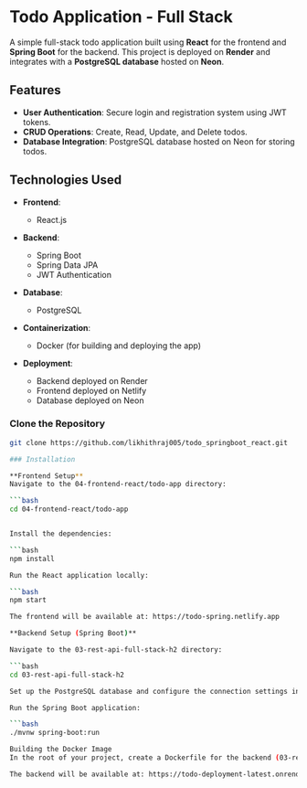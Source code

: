 # Todo Application - Full Stack

A simple full-stack todo application built using **React** for the frontend and **Spring Boot** for the backend. This project is deployed on **Render** and integrates with a **PostgreSQL database** hosted on **Neon**.

## Features

- **User Authentication**: Secure login and registration system using JWT tokens.
- **CRUD Operations**: Create, Read, Update, and Delete todos.
- **Database Integration**: PostgreSQL database hosted on Neon for storing todos.

## Technologies Used

- **Frontend**: 
  - React.js

- **Backend**: 
  - Spring Boot
  - Spring Data JPA
  - JWT Authentication

- **Database**: 
  - PostgreSQL

- **Containerization**: 
  - Docker (for building and deploying the app)

- **Deployment**: 
  - Backend deployed on Render
  - Frontend deployed on Netlify
  - Database deployed on Neon


### Clone the Repository

```bash
git clone https://github.com/likhithraj005/todo_springboot_react.git

### Installation

**Frontend Setup**
Navigate to the 04-frontend-react/todo-app directory:

```bash
cd 04-frontend-react/todo-app


Install the dependencies:

```bash
npm install

Run the React application locally:

```bash
npm start

The frontend will be available at: https://todo-spring.netlify.app

**Backend Setup (Spring Boot)**

Navigate to the 03-rest-api-full-stack-h2 directory:

```bash
cd 03-rest-api-full-stack-h2

Set up the PostgreSQL database and configure the connection settings in the application.properties file (found in src/main/resources).

Run the Spring Boot application:

```bash
./mvnw spring-boot:run

Building the Docker Image
In the root of your project, create a Dockerfile for the backend (03-rest-api-full-stack-h2)

The backend will be available at: https://todo-deployment-latest.onrender.com


